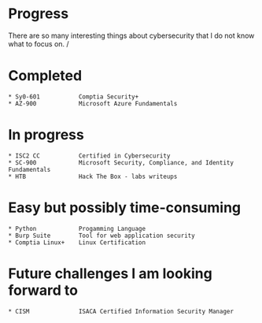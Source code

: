 # Progress 
There are so many interesting things about cybersecurity that I do not know what to focus on. /

# Completed
    * Sy0-601           Comptia Security+
    * AZ-900            Microsoft Azure Fundamentals

# In progress
    * ISC2 CC           Certified in Cybersecurity
    * SC-900            Microsoft Security, Compliance, and Identity Fundamentals
    * HTB               Hack The Box - labs writeups

# Easy but possibly time-consuming
    * Python            Progamming Language
    * Burp Suite        Tool for web application security
    * Comptia Linux+    Linux Certification

# Future challenges I am looking forward to
    * CISM              ISACA Certified Information Security Manager
